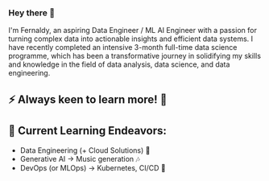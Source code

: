 ### Hey there 👋

I'm Fernaldy, an aspiring Data Engineer / ML AI Engineer with a passion for turning complex data into actionable insights and efficient data systems. I have recently completed an intensive 3-month full-time data science programme, which has been a transformative journey in solidifying my skills and knowledge in the field of data analysis, data science, and data engineering.

## ⚡ Always keen to learn more! :snake: 

## 🚀 Current Learning Endeavors:
- Data Engineering (+ Cloud Solutions) 🌊
- Generative AI  -> Music generation 🎶
- DevOps (or MLOps) -> Kubernetes, CI/CD 🔱
  
<!--
**fernaldya/fernaldya** is a ✨ _special_ ✨ repository because its `README.md` (this file) appears on your GitHub profile.


- 🔭 
- 🌱 
- 👯 
- 🤔 
- 💬 
- 📫
- 😄 
- ⚡ 
